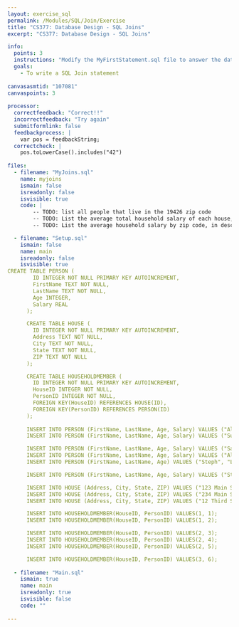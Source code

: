 ```yaml
---
layout: exercise_sql
permalink: /Modules/SQL/Join/Exercise
title: "CS377: Database Design - SQL Joins"
excerpt: "CS377: Database Design - SQL Joins"

info:
  points: 3
  instructions: "Modify the MyFirstStatement.sql file to answer the database questions below."
  goals:
    - To write a SQL Join statement
    
canvasasmtid: "107081"   
canvaspoints: 3
  
processor:  
  correctfeedback: "Correct!!" 
  incorrectfeedback: "Try again"
  submitformlink: false
  feedbackprocess: | 
    var pos = feedbackString;
  correctcheck: |
    pos.toLowerCase().includes("42")
 
files:
  - filename: "MyJoins.sql"
    name: myjoins
    ismain: false
    isreadonly: false
    isvisible: true
    code: | 
        -- TODO: list all people that live in the 19426 zip code
        -- TODO: List the average total household salary of each house, sorted in descending order by salary
        -- TODO: List the average household salary by zip code, in descending order by salary

  - filename: "Setup.sql"
    ismain: false
    name: main
    isreadonly: false
    isvisible: true
CREATE TABLE PERSON (
        ID INTEGER NOT NULL PRIMARY KEY AUTOINCREMENT, 
        FirstName TEXT NOT NULL, 
        LastName TEXT NOT NULL, 
        Age INTEGER,
        Salary REAL
      );

      CREATE TABLE HOUSE (
        ID INTEGER NOT NULL PRIMARY KEY AUTOINCREMENT, 
        Address TEXT NOT NULL, 
        City TEXT NOT NULL, 
        State TEXT NOT NULL,
        ZIP TEXT NOT NULL
      );

      CREATE TABLE HOUSEHOLDMEMBER (
        ID INTEGER NOT NULL PRIMARY KEY AUTOINCREMENT, 
        HouseID INTEGER NOT NULL,
        PersonID INTEGER NOT NULL,
        FOREIGN KEY(HouseID) REFERENCES HOUSE(ID),
        FOREIGN KEY(PersonID) REFERENCES PERSON(ID)
      );
     
      INSERT INTO PERSON (FirstName, LastName, Age, Salary) VALUES ("Alex", "Smith", 20, 20000);
      INSERT INTO PERSON (FirstName, LastName, Age, Salary) VALUES ("Susan", "Smith", 22, 30000);

      INSERT INTO PERSON (FirstName, LastName, Age, Salary) VALUES ("Samantha", "Lee", 50, 100000);
      INSERT INTO PERSON (FirstName, LastName, Age, Salary) VALUES ("Alex", "Lee", 49, 110000);
      INSERT INTO PERSON (FirstName, LastName, Age) VALUES ("Steph", "Lee", 15);

      INSERT INTO PERSON (FirstName, LastName, Age, Salary) VALUES ("Stephen", "Johnson", 29, 40000);

      INSERT INTO HOUSE (Address, City, State, ZIP) VALUES ("123 Main Street", "Collegeville", "PA", "19426");
      INSERT INTO HOUSE (Address, City, State, ZIP) VALUES ("234 Main Street", "Collegeville", "PA", "19426");
      INSERT INTO HOUSE (Address, City, State, ZIP) VALUES ("12 Third Street", "King of Prussia", "PA", "19406");

      INSERT INTO HOUSEHOLDMEMBER(HouseID, PersonID) VALUES(1, 1);
      INSERT INTO HOUSEHOLDMEMBER(HouseID, PersonID) VALUES(1, 2);

      INSERT INTO HOUSEHOLDMEMBER(HouseID, PersonID) VALUES(2, 3);
      INSERT INTO HOUSEHOLDMEMBER(HouseID, PersonID) VALUES(2, 4);
      INSERT INTO HOUSEHOLDMEMBER(HouseID, PersonID) VALUES(2, 5);

      INSERT INTO HOUSEHOLDMEMBER(HouseID, PersonID) VALUES(3, 6);
      
  - filename: "Main.sql"
    ismain: true
    name: main
    isreadonly: true
    isvisible: false
    code: ""
        
---
```

